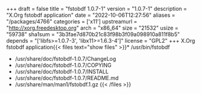 +++
draft = false
title = "fstobdf 1.0.7-1"
version = "1.0.7-1"
description = "X.Org fstobdf application"
date = "2022-10-06T12:27:56"
aliases = "/packages/4766"
categories = ['x11']
upstreamurl = "http://xorg.freedesktop.org"
arch = "x86_64"
size = "21532"
usize = "59738"
sha1sum = "3b3fae7d870b21c83f98b3f09a098910a811f8b5"
depends = "['libfs>=1.0.7-3', 'libx11>=1.6.3-4']"
license = "GPL2"
+++
X.Org fstobdf application{{< files text="show files" >}}* /usr/bin/fstobdf
* /usr/share/doc/fstobdf-1.0.7/ChangeLog
* /usr/share/doc/fstobdf-1.0.7/COPYING
* /usr/share/doc/fstobdf-1.0.7/INSTALL
* /usr/share/doc/fstobdf-1.0.7/README.md
* /usr/share/man/man1/fstobdf.1.gz
{{< /files >}}